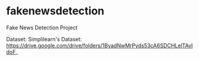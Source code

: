 # fakenewsdetection
Fake News Detection Project


Dataset: Simplilearn's Dataset: https://drive.google.com/drive/folders/1ByadNwMrPyds53cA6SDCHLelTAvIdoF_
